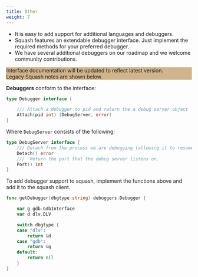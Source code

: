 ```yaml
---
title: Other
weight: 7
---
```


- It is easy to add support for additional languages and debuggers.
- Squash features an extendable debugger interface. Just implement the required methods for your preferred debugger.
- We have several additional debuggers on our roadmap and we welcome community contributions.

<aside class="notice" style="background: tan">
Interface documentation will be updated to reflect latest version.
<br>
Legacy Squash notes are shown below.
</aside>

**Debuggers** conform to the interface:

```go
type Debugger interface {

	/// Attach a debugger to pid and return the a debug server object
	Attach(pid int) (DebugServer, error)
}
```

Where `DebugServer` consists of the following:

```go
type DebugServer interface {
	/// Detach from the process we are debugging (allowing it to resume normal execution).
	Detach() error
	///  Return the port that the debug server listens on.
	Port() int
}
```

To add debugger support to squash, implement the functions above and add it to the squash client.

```go
func getDebugger(dbgtype string) debuggers.Debugger {

	var g gdb.GdbInterface
	var d dlv.DLV

	switch dbgtype {
	case "dlv":
		return &d
	case "gdb":
		return &g
	default:
		return nil
	}
}
```
